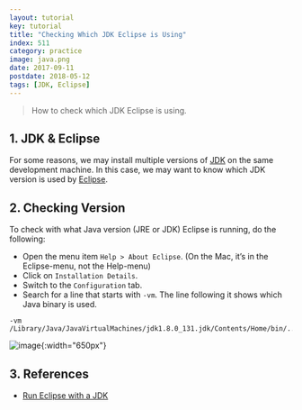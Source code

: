 ```yaml
---
layout: tutorial
key: tutorial
title: "Checking Which JDK Eclipse is Using"
index: 511
category: practice
image: java.png
date: 2017-09-11
postdate: 2018-05-12
tags: [JDK, Eclipse]
---
```


> How to check which JDK Eclipse is using.

## 1. JDK & Eclipse
For some reasons, we may install multiple versions of [JDK](http://www.oracle.com/technetwork/java/javase/downloads/index.html) on the same development machine. In this case, we may want to know which JDK version is used by [Eclipse](https://www.eclipse.org/ide/).

## 2. Checking Version
To check with what Java version (JRE or JDK) Eclipse is running, do the following:
* Open the menu item `Help > About Eclipse`. (On the Mac, it’s in the Eclipse-menu, not the Help-menu)
* Click on `Installation Details`.
* Switch to the `Configuration` tab.
* Search for a line that starts with `-vm`. The line following it shows which Java binary is used.

```raw
-vm
/Library/Java/JavaVirtualMachines/jdk1.8.0_131.jdk/Contents/Home/bin/../jre/lib/server/libjvm.dylib
```

![image](/public/images/java/511/jdkversion.png){:width="650px"}

## 3. References
* [Run Eclipse with a JDK](https://matsim.org/docs/devguide/eclipse/jdk)
